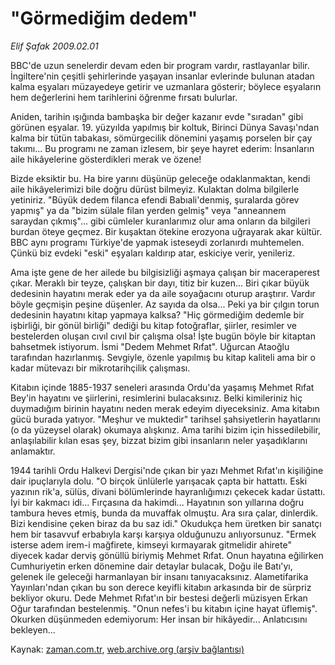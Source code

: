 # "Görmediğim dedem"

*Elif Şafak 2009.02.01*

<tr><td class="metin" colspan="2" style="padding-top: 20px; padding-left: 5px; padding-right: 10px;">BBC'de uzun senelerdir devam eden bir program vardır, rastlayanlar bilir. İngiltere'nin çeşitli şehirlerinde yaşayan insanlar evlerinde bulunan atadan kalma eşyaları müzayedeye getirir ve uzmanlara gösterir; böylece eşyaların hem değerlerini hem tarihlerini öğrenme fırsatı bulurlar.</td></tr><tr><td class="metin" colspan="2" style="padding-top: 20px; padding-left: 5px; padding-right: 10px;"><p>Aniden, tarihin ışığında bambaşka bir değer kazanır evde "sıradan" gibi görünen eşyalar. 19. yüzyılda yapılmış bir koltuk, Birinci Dünya Savaşı'ndan kalma bir tütün tabakası, sömürgecilik dönemini yaşamış porselen bir çay takımı... Bu programı ne zaman izlesem, bir şeye hayret ederim: İnsanların aile hikâyelerine gösterdikleri merak ve özene! 
<p>Bizde eksiktir bu. Ha bire yarını düşünüp geleceğe odaklanmaktan, kendi aile hikâyelerimizi bile doğru dürüst bilmeyiz. Kulaktan dolma bilgilerle yetiniriz. "Büyük dedem filanca efendi Babıali'denmiş, şuralarda görev yapmış" ya da "bizim sülale filan yerden gelmiş" veya "anneannem saraydan çıkmış"... gibi cümleler kuranlarımız olur ama onların da bilgileri burdan öteye geçmez. Bir kuşaktan ötekine erozyona uğrayarak akar kültür. BBC aynı programı Türkiye'de yapmak isteseydi zorlanırdı muhtemelen. Çünkü biz evdeki "eski" eşyaları kaldırıp atar, eskiciye verir, yenileriz. 
<p>Ama işte gene de her ailede bu bilgisizliği aşmaya çalışan bir maceraperest çıkar. Meraklı bir teyze, çalışkan bir dayı, titiz bir kuzen... Biri çıkar büyük dedesinin hayatını merak eder ya da aile soyağacını oturup araştırır. Vardır böyle geçmişin peşine düşenler. Az sayıda da olsa... Peki ya bir çılgın torun dedesinin hayatını kitap yapmaya kalksa? "Hiç görmediğim dedemle bir işbirliği, bir gönül birliği" dediği bu kitap fotoğraflar, şiirler, resimler ve bestelerden oluşan cıvıl cıvıl bir çalışma olsa! İşte bugün böyle bir kitaptan bahsetmek istiyorum. İsmi "Dedem Mehmet Rıfat". Uğurcan Ataoğlu tarafından hazırlanmış. Sevgiyle, özenle yapılmış bu kitap kaliteli ama bir o kadar mütevazı bir mikrotarihçilik çalışması. 
<p>Kitabın içinde 1885-1937 seneleri arasında Ordu'da yaşamış Mehmet Rıfat Bey'in hayatını ve şiirlerini, resimlerini bulacaksınız. Belki kimileriniz hiç duymadığım birinin hayatını neden merak edeyim diyeceksiniz. Ama kitabın gücü burada yatıyor. "Meşhur ve muktedir" tarihsel şahsiyetlerin hayatlarını (o da yüzeysel olarak) okumaya alışkınız. Ama tarihi bizim için hissedilebilir, anlaşılabilir kılan esas şey, bizzat bizim gibi insanların neler yaşadıklarını anlamaktır. 
<p>1944 tarihli Ordu Halkevi Dergisi'nde çıkan bir yazı Mehmet Rıfat'ın kişiliğine dair ipuçlarıyla dolu. "O birçok ünlülerle yarışacak çapta bir hattattı. Eski yazının rik'a, sülüs, divani bölümlerinde hayranlığımızı çekecek kadar üstattı. İyi bir kakmacı idi... Fırçasına da hakimdi... Hayatının son yıllarına doğru tambura heves etmiş, bunda da muvaffak olmuştu. Ara sıra çalar, dinlerdik. Bizi kendisine çeken biraz da bu saz idi." Okudukça hem üretken bir sanatçı hem bir tasavvuf erbabıyla karşı karşıya olduğunuzu anlıyorsunuz. "Ermek isterse adem irem-i mağfirete, kimseyi kırmayarak gitmelidir ahirete" diyecek kadar derviş gönüllü biriymiş Mehmet Rıfat. Onun hayatına eğilirken Cumhuriyetin erken dönemine dair detaylar bulacak, Doğu ile Batı'yı, gelenek ile geleceği harmanlayan bir insanı tanıyacaksınız. Alametifarika Yayınları'ndan çıkan bu son derece keyifli kitabın arkasında bir de sürpriz bekliyor okuru. Dede Mehmet Rıfat'ın bir bestesi değerli müzisyen Erkan Oğur tarafından bestelenmiş. "Onun nefes'i bu kitabın içine hayat üflemiş". Okurken düşünmeden edemiyorum: Her insan bir hikâyedir... Anlatıcısını bekleyen...<br/></p></p></p></p></p></td></tr>

Kaynak: [zaman.com.tr](http://zaman.com.tr/yazar.do?yazino=810223), [web.archive.org (arşiv bağlantısı)](http://web.archive.org/web/20090208022450/http://zaman.com.tr:80/yazar.do?yazino=810223)
